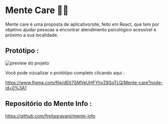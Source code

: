 # Mente Care 🧠💚

Mente care é uma proposta de aplicativo/site, feito em React, que tem por objetivo ajudar pessoas a encontrar atendimento psicológico acessível e próximo a sua localidade. 

## Protótipo :

![preview do projeto ](https://i.imgur.com/L88q18g.png)

Você pode vizualizar o protótipo completo clicando aqui :
 
https://www.figma.com/file/dElt7SMVeUHFYhvZ8SoTLQ/Mente-care?node-id=0%3A1

## Repositório do Mente Info :

https://github.com/freitasrayani/mente-info
